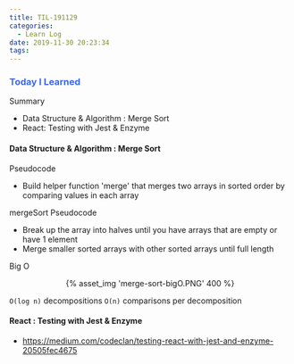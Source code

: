 ```yaml
---
title: TIL-191129
categories:
  - Learn Log
date: 2019-11-30 20:23:34
tags:
---
```



### <span style="color:royalblue"> Today I Learned

Summary

- Data Structure & Algorithm : Merge Sort
- React: Testing with Jest & Enzyme

<!-- more -->

#### Data Structure & Algorithm : Merge Sort

Pseudocode

- Build helper function 'merge' that merges two arrays in sorted order by comparing values in each array

mergeSort Pseudocode

- Break up the array into halves until you have arrays that are empty or have 1 element
- Merge smaller sorted arrays with other sorted arrays until full length

Big O

 <center>{% asset_img 'merge-sort-bigO.PNG' 400 %}</center>

`O(log n)` decompositions `O(n)` comparisons per decomposition

#### React : Testing with Jest & Enzyme

- https://medium.com/codeclan/testing-react-with-jest-and-enzyme-20505fec4675
